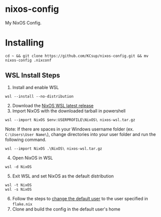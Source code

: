 # nixos-config
My NixOS Config.

# Installing
```
cd ~ && git clone https://github.com/KCsup/nixos-config.git && mv nixos-config .nixconf
```
## WSL Install Steps
1. Install and enable WSL
```
wsl --install --no-distribution
```
2. Download the [NixOS WSL latest release](https://github.com/nix-community/NixOS-WSL/releases/latest)
3. Import NixOS with the downloaded tarball in powershell
```
wsl --import NixOS $env:USERPROFILE\NixOS\ nixos-wsl.tar.gz
```
Note: If there are spaces in your Windows username folder (ex. `C:\Users\User Name\`), change directories into your user folder and run the following command.
```
wsl --import NixOS .\NixOS\ nixos-wsl.tar.gz
```
4. Open NixOS in WSL
```
wsl -d NixOS
```
5. Exit WSL and set NixOS as the default distribution
```
wsl -t NixOS
wsl -s NixOS
```
6. Follow the steps to [change the default user](https://nix-community.github.io/NixOS-WSL/how-to/change-username.html) to the user specified in `flake.nix`
7. Clone and build the config in the default user's home

